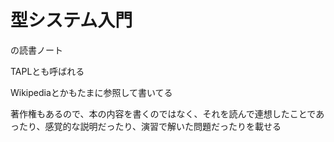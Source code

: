 # 型システム入門

の読書ノート

TAPLとも呼ばれる

Wikipediaとかもたまに参照して書いてる

著作権もあるので、本の内容を書くのではなく、それを読んで連想したことであったり、感覚的な説明だったり、演習で解いた問題だったりを載せる
